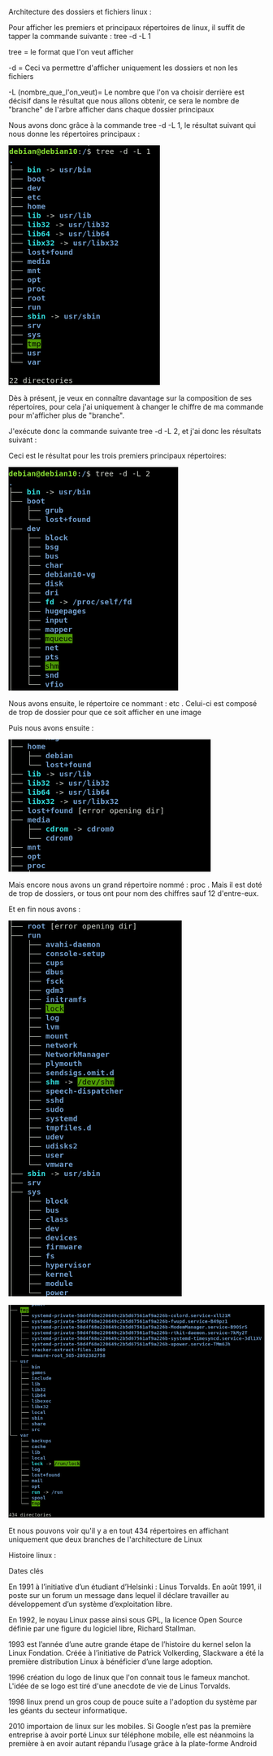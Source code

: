 Architecture des dossiers et fichiers linux :

Pour afficher les premiers et principaux répertoires de linux, il suffit de tapper la commande suivante : tree -d -L 1

tree = le format que l'on veut afficher 

-d = Ceci va permettre d'afficher uniquement les dossiers et non les fichiers

-L (nombre_que_l'on_veut)= Le nombre que l'on va choisir derrière est décisif dans le résultat que nous allons obtenir, ce sera le nombre de "branche" de l'arbre afficher dans chaque dossier principaux

Nous avons donc grâce à la commande tree -d -L 1, le résultat suivant qui nous donne les répertoires principaux :

![alt text](https://github.com/kevinguyodo/linux/blob/main/Cours%20linux%201.PNG?raw=true)

Dès à présent, je veux en connaître davantage sur la composition de ses répertoires, pour cela j'ai uniquement à changer le chiffre de ma commande pour m'afficher plus de "branche".

J'exécute donc la commande suivante tree -d -L 2, et j'ai donc les résultats suivant :

Ceci est le résultat pour les trois premiers principaux répertoires: 

![alt text](https://github.com/kevinguyodo/linux/blob/main/bin%20boot%20dev.PNG?raw=true)

Nous avons ensuite, le répertoire ce nommant : etc .
Celui-ci est composé de trop de dossier pour que ce soit afficher en une image

Puis nous avons ensuite : 

![alt text](https://github.com/kevinguyodo/linux/blob/main/Cours%20linux%202.PNG?raw=true)

Mais encore nous avons un grand répertoire nommé : proc .
Mais il est doté de trop de dossiers, or tous ont pour nom des chiffres sauf 12 d'entre-eux.

Et en fin nous avons : 

![alt_text](https://github.com/kevinguyodo/linux/blob/main/Cours%20linux%203.PNG?raw=true)



![alt text](https://github.com/kevinguyodo/linux/blob/main/Cours%20linux%204.PNG?raw=true)

Et nous pouvons voir qu'il y a en tout 434 répertoires en affichant uniquement que deux branches de l'architecture de Linux



Histoire linux :

Dates clés

En 1991 à l’initiative d’un étudiant d’Helsinki : Linus Torvalds. En août 1991, il poste sur un forum un message dans lequel il déclare travailler au développement d’un système d’exploitation libre.

En 1992, le noyau Linux passe ainsi sous GPL, la licence Open Source définie par une figure du logiciel libre, Richard Stallman.

1993 est l’année d’une autre grande étape de l’histoire du kernel selon la Linux Fondation. Créée à l’initiative de Patrick Volkerding, Slackware a été la première distribution Linux à bénéficier d’une large adoption.

1996 création du logo de linux que l'on connait tous le fameux manchot. L'idée de se logo est tiré d'une anecdote de vie de Linus Torvalds.

1998 linux prend un gros coup de pouce suite a l'adoption du système par les géants du secteur informatique.

2010 importaion de linux sur les mobiles. Si Google n’est pas la première entreprise à avoir porté Linux sur téléphone mobile, elle est néanmoins la première à en avoir autant répandu l’usage grâce à la plate-forme Android
